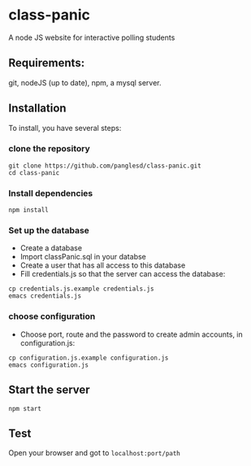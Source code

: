 # class-panic
A node JS website for interactive polling students

## Requirements:

git, nodeJS (up to date), npm, a mysql server.

## Installation

To install, you have several steps:

### clone the repository
```shell
git clone https://github.com/panglesd/class-panic.git
cd class-panic
```

### Install dependencies

```shell
npm install
```

### Set up the database
- Create a database
- Import classPanic.sql in your databse
- Create a user that has all access to this database
- Fill credentials.js so that the server can access the database:
```shell
cp credentials.js.example credentials.js
emacs credentials.js
```
### choose configuration
- Choose port, route and the password to create admin accounts, in configuration.js:
```shell
cp configuration.js.example configuration.js
emacs configuration.js
```

## Start the server

```shell
npm start
```

## Test

Open your browser and got to ``localhost:port/path``
